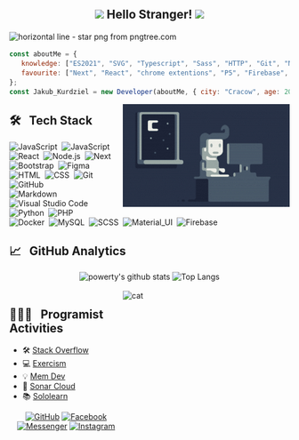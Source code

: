 <h2 align="center"> <img src="https://github.com/kogisin/kogisin/blob/main/gifs/hi.gif" width="30px"> Hello Stranger! <img src="https://github.com/kogisin/kogisin/blob/main/gifs/hi.gif" width="30px"> </h2>
<img align="center" src="https://firebasestorage.googleapis.com/v0/b/statesusak.appspot.com/o/line.png?alt=media" alt="horizontal line - star png from pngtree.com" />

```javascript
const aboutMe = {
   knowledge: ["ES2021", "SVG", "Typescript", "Sass", "HTTP", "Git", "Node", "Webpack", "Vue", "Jest", "Much More!"],
   favourite: ["Next", "React", "chrome extentions", "P5", "Firebase", "Styled-Components", "Framer-motion", "etc."]
};
const Jakub_Kurdziel = new Developer(aboutMe, { city: "Cracow", age: 20, english: true, teamWorker: true, ASAP: true });
```

<img alt="Night Coding" src="https://raw.githubusercontent.com/AVS1508/AVS1508/master/assets/Night-Coding.gif" align="right"/>

## 🛠 &nbsp; Tech Stack

![JavaScript](https://img.shields.io/badge/-JavaScript-05122A?style=flat&logo=javascript)&nbsp;
![JavaScript](https://img.shields.io/badge/-TypeScript-05122A?style=flat&logo=typescript)&nbsp;
![React](https://img.shields.io/badge/-React-05122A?style=flat&logo=react)&nbsp;
![Node.js](https://img.shields.io/badge/-Node.js-05122A?style=flat&logo=node.js)&nbsp;
![Next](https://img.shields.io/badge/-Next.js-05122A?style=flat&logo=Next.js)\
![Bootstrap](https://img.shields.io/badge/-Bootstrap-05122A?style=flat-square&logo=bootstrap&logoColor=563D7C)&nbsp;
![Figma](https://img.shields.io/badge/-Figma-05122A?style=flat&logo=Figma)&nbsp;
![HTML](https://img.shields.io/badge/-HTML-05122A?style=flat&logo=HTML5)&nbsp;
![CSS](https://img.shields.io/badge/-CSS-05122A?style=flat&logo=CSS3&logoColor=1572B6)&nbsp;
![Git](https://img.shields.io/badge/-Git-05122A?style=flat&logo=git)&nbsp;
![GitHub](https://img.shields.io/badge/-GitHub-05122A?style=flat&logo=github)\
![Markdown](https://img.shields.io/badge/-Markdown-05122A?style=flat&logo=markdown)&nbsp;
![Visual Studio Code](https://img.shields.io/badge/-Visual%20Studio%20Code-05122A?style=flat&logo=visual-studio-code&logoColor=007ACC)&nbsp;
![Python](https://img.shields.io/badge/-Python-05122A?style=flat&logo=python)&nbsp;
![PHP](http://img.shields.io/badge/-PHP-05122A?style=flat-square&logo=php&logoColor=4951aa)\
![Docker](https://img.shields.io/badge/-Docker-05122A?style=flat-square&logo=docker&logoColor=2496ed)&nbsp;
![MySQL](http://img.shields.io/badge/-MySQL-05122A?style=flat&logo=mysql&logoColor=4479A1)&nbsp;
![SCSS](https://img.shields.io/badge/-SCSS-05122A?style=flat&logo=SASS)&nbsp;
![Material_UI](https://img.shields.io/badge/-Material_UI-05122A?style=flat&logo=material-ui)&nbsp;
![Firebase](https://img.shields.io/badge/-Firebase-05122A?style=flat&logo=Firebase)&nbsp;


## 📈 &nbsp; GitHub Analytics
 
 <div align="center">
 
   <img src="https://github-readme-stats.vercel.app/api?username=kubo550&layout=compact&hide=contribs,prs&count_private=true&show_icons=true&theme=midnight-purple" alt="powerty's github stats" />
   <img src="https://github-readme-stats.vercel.app/api/top-langs/?username=kubo550&layout=compact&theme=midnight-purple&exclude_repo=States-CoVID-19,Asteroids-Game,clock-git,weatherApp,extending-particles,heart-fireworks,website,top-songs,react-memory-game,cinema,canvas-gallery)](https://github.com/anuraghazra/github-readme-stats" alt="Top Langs" />

 </div>
<br />

<img src="https://firebasestorage.googleapis.com/v0/b/statesusak.appspot.com/o/catMd.gif?alt=media&token=812edda7-0016-4456-b0ee-aba4d21d08de" alt="cat" align="right" width="300" height="240" />

## 👨🏽‍💻 &nbsp; Programist Activities

 - 🛠️ [Stack Overflow](https://stackoverflow.com/users/14513625/jakub-kurdziel)
 - 💻 [Exercism](https://exercism.io/profiles/kubo550)
 - 💡  [Mem Dev](https://mem.dev/cards)
 - 🧪 [Sonar Cloud](https://sonarcloud.io/organizations/kubo550/projects)
 - 📚 [Sololearn](https://www.sololearn.com/Profile/13688548)
 
 <p align="center">
	<a href="https://github.com/kubo550"><img src="https://img.icons8.com/bubbles/50/000000/github.png" alt="GitHub"/></a>
	<a href="https://www.facebook.com/powerty2"><img src="https://img.icons8.com/bubbles/50/000000/facebook-new.png"  alt="Facebook"/></a>
	<a href="https://www.messenger.com/t/100005543894347"><img src="https://img.icons8.com/bubbles/50/000000/facebook-messenger.png"  alt="Messenger"/></a>
	<a href="https://www.instagram.com/kuba.kurdziel_19"><img src="https://img.icons8.com/bubbles/50/000000/instagram.png" alt="Instagram"/></a>
</p>
<!--- 
 the line horizontal icon: 
 <a href='https://pngtree.com/so/star'>star png from pngtree.com</a>
-->
